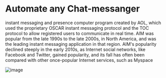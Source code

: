 # Automate any Chat-messanger
  instant messaging and presence computer program created by AOL, which used the proprietary OSCAR instant messaging protocol and the TOC protocol to allow registered users to communicate in real time.  AIM was popular from the late 1990s to the late 2000s, in North America, and was the leading instant messaging application in that region. AIM's popularity declined steeply in the early 2010s, as Internet social networks, like Facebook and Twitter, gained popularity, and its fall has often been compared with other once-popular Internet services, such as Myspace

![image](https://user-images.githubusercontent.com/60054130/120915753-2d8bef80-c6c3-11eb-8980-ecbe21a27faf.png)

